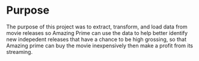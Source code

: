 # Purpose 

The purpose of this project was to extract, transform, and load data from movie releases so Amazing Prime can use the data to help better identify new indepedent releases that have a chance to be high grossing, so that Amazing prime can buy the movie inexpensively then make a profit from its streaming.  
